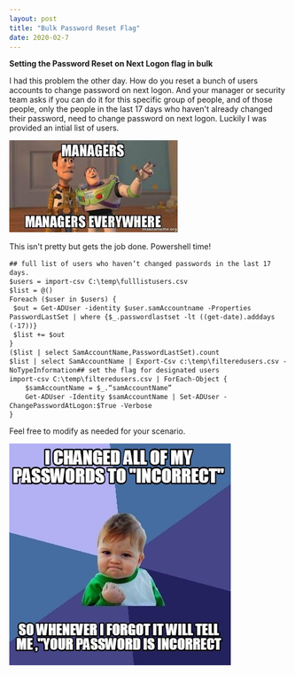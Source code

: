 ```yaml
---
layout: post
title: "Bulk Password Reset Flag"
date: 2020-02-7
---
```


**Setting the Password Reset on Next Logon flag in bulk**

I had this problem the other day.  How do you reset a bunch of users accounts to change password on next logon.  And your manager or security team asks if you can do it for this specific group of people, and of those people, only the people in the last 17 days who haven't already changed their password, need to change password on next logon.  Luckily I was provided an intial list of users.

![alt text](https://raw.githubusercontent.com/soccershoe/JustAnotherAdmin/master/images/ManagersEverywhere.jpg)

This isn't pretty but gets the job done.  Powershell time!


    ## full list of users who haven’t changed passwords in the last 17 days.
    $users = import-csv C:\temp\fulllistusers.csv
    $list = @()
    Foreach ($user in $users) {
     $out = Get-ADUser -identity $user.samAccountname -Properties PasswordLastSet | where {$_.passwordlastset -lt ((get-date).adddays   (-17))}
     $list += $out
    }
    ($list | select SamAccountName,PasswordLastSet).count
    $list | select SamAccountName | Export-Csv c:\temp\filteredusers.csv -NoTypeInformation## set the flag for designated users
    import-csv C:\temp\filteredusers.csv | ForEach-Object {
        $samAccountName = $_.“samAccountName”
        Get-ADUser -Identity $samAccountName | Set-ADUser -ChangePasswordAtLogon:$True -Verbose
    }

Feel free to modify as needed for your scenario.

![alt text](https://raw.githubusercontent.com/soccershoe/JustAnotherAdmin/master/images/PasswordIncorrect.jpg)
